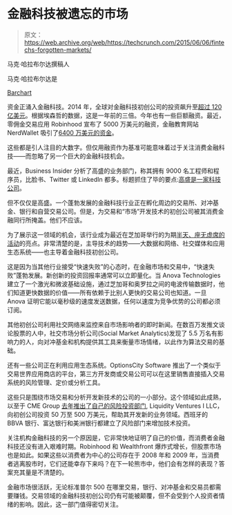 # 金融科技被遗忘的市场 

> 原文：<https://web.archive.org/web/https://techcrunch.com/2015/06/06/fintechs-forgotten-markets/>

马克·哈拉布尔达撰稿人

马克·哈拉布尔达是

[Barchart](https://web.archive.org/web/20221206072654/http://www.barchart.com/)

资金正涌入金融科技。2014 年，全球对金融科技初创公司的投资飙升至[超过 120 亿美元](https://web.archive.org/web/20221206072654/http://www.fintechinnovationlablondon.net/media/730274/Accenture-The-Future-of-Fintech-and-Banking-digitallydisrupted-or-reima-.pdf)。根据埃森哲的数据，这是一年前的三倍。今年也有一些巨额融资。最近，零佣金交易应用 Robinhood 宣布了 5000 万美元的融资，金融教育网站 NerdWallet 吸引了[6400 万美元的资金](https://web.archive.org/web/20221206072654/https://beta.techcrunch.com/2015/05/11/scorching-fintech-market-keeps-attracting-new-players-as-nerdwallet-raises-64-million/#.aupnjh:CxPj)。

这些都是引人注目的大数字。但仅用融资作为基准可能意味着过于关注消费金融科技——而忽略了另一个巨大的金融科技机会。

最近，Business Insider 分析了高盛的业务部门，称其拥有 9000 名工程师和程序员，比脸书、Twitter 或 LinkedIn 都多。标题抓住了毕的要点:[高盛是一家科技公司](https://web.archive.org/web/20221206072654/http://www.businessinsider.com/goldman-sachs-has-more-engineers-than-facebook-2015-4)。

但不仅仅是高盛。一个蓬勃发展的金融科技行业正在孵化周边的交易所、对冲基金、银行和自营交易公司。但是，为交易和“市场”开发技术的初创公司被其消费金融同行所掩盖。他们不应该。

为了展示这一领域的机会，该行业成为最近在芝加哥举行的为期[半天、座无虚席的活动](https://web.archive.org/web/20221206072654/http://www.fintechchicago.com/)的亮点。非常清楚的是，主导技术的趋势——大数据和网络、社交媒体和应用生态系统——也主导着金融科技初创公司。

这是因为当其他行业接受“快速失败”的心态时，在金融市场和交易中，“快速失败”蓬勃发展。新创新的投资回报率通常可以立即量化。当 Anova Technologies 建立了一个激光和微波基础设施，通过芝加哥和奥罗拉之间的电波传输数据时，他们知道更快数据的价值——所有依赖于比别人更快的交易公司也知道。一旦 Anova 证明它能以毫秒级的速度发送数据，任何以速度为竞争优势的公司都必须订阅。

其他初创公司利用社交网络来监控来自市场影响者的即时新闻。在数百万发推文谈论股票的人中，社交市场分析公司(Social Market Analytics)发现了 5.5 万名有影响力的人，向对冲基金和机构提供其工具来衡量市场情绪，以此作为算法交易的基础。

还有一些公司正在利用应用生态系统。OptionsCity Software 推出了一个类似于交易世界应用商店的平台，第三方开发商或交易公司可以在这里销售直接插入交易系统的风险管理、定价或分析工具。

这些只是围绕市场交易和分析开发新技术的公司的一小部分。这个领域如此成熟，以至于 CME Group [去年推出了自己的风险投资部门](https://web.archive.org/web/20221206072654/http://www.chicagobusiness.com/article/20140503/ISSUE01/305039965/cme-makes-a-new-bet-on-the-future), Liquidity Ventures I LLC，向初创公司投资 50 万至 500 万美元，帮助其开发新的业务领域。西班牙的 BBVA 银行、富达银行和美洲银行都建立了风险部门来增加技术投资。

关注机构金融科技的另一个原因是，它非常快地证明了自己的价值，而消费者金融科技还没有进入艰难时期。Robinhood 和 Wealthfront 爆炸式增长，但股票市场也是如此。如果这些以消费者为中心的公司存在于 2008 年和 2009 年，当消费者逃离股市时，它们还能幸存下来吗？在下一轮熊市中，他们会有怎样的表现？答案充其量是不清楚的。

金融市场很活跃，无论标准普尔 500 在哪里交易，银行、对冲基金和交易员都需要赚钱。交易领域的金融科技初创公司仍有可能被颠覆，但不会受到个人投资者情绪的影响。因此，这一部门值得密切关注。
